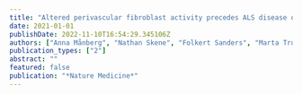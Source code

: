 ```yaml
---
title: "Altered perivascular fibroblast activity precedes ALS disease onset"
date: 2021-01-01
publishDate: 2022-11-10T16:54:29.345106Z
authors: ["Anna Månberg", "Nathan Skene", "Folkert Sanders", "Marta Trusohamn", "Julia Remnestål", "Anna Szczepinska", "Inci Sevval Aksoylu", "Peter Lönnerberg", "Lwaki Ebarasi", "Stefan Wouters", " others"]
publication_types: ["2"]
abstract: ""
featured: false
publication: "*Nature Medicine*"
---
```


